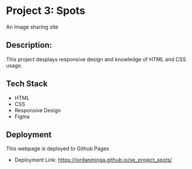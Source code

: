 # Project 3: Spots

An Image sharing site

## Description:

This project desplays responsive design and knowledge of HTML and CSS usage.

## Tech Stack

- HTML
- CSS
- Responsive Design
- Figma

## Deployment

This webpage is deployed to Github Pages

- Deployment Link: https://jordanminga.github.io/se_project_spots/
